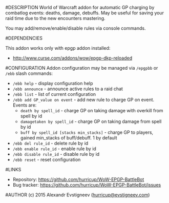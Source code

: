 #DESCRIPTION
World of Warcraft addon for automatic GP charging by combatlog events: deaths,
damage, debuffs. May be useful for saving your raid time due to the new 
encounters mastering.

You may add/remove/enable/disable rules via console commands.

#DEPENDENCIES

This addon works only with epgp addon installed:

* http://www.curse.com/addons/wow/epgp-dkp-reloaded

#CONFIGURATION
Addon configuration may be managed via `/epgpbb` or `/ebb` slash commands:

* `/ebb help` - display configuration help 
* `/ebb announce` - announce active rules to a raid chat
* `/ebb list` - list of current configuration
* `/ebb add GP_value on event` - add new rule to charge GP on event. Events are:
  * `death by spell_id` - charge GP on taking damage with overkill from spell by id
  * `damagetaken by spell_id` - charge GP on taking damage from spell by id
  * `buff by spell_id [stacks min_stacks]` - charge GP to players, gained min_stacks of buff/debuff. 1 by default
* `/ebb del rule_id` - delete rule by id
* `/ebb enable rule_id` - enable rule by id
* `/ebb disable rule_id` - disable rule by id
* `/ebb reset` - reset configuration

#LINKS
* Repository: https://github.com/hurricup/WoW-EPGP-BattleBot
* Bug tracker: https://github.com/hurricup/WoW-EPGP-BattleBot/issues

#AUTHOR
(c) 2015 Alexandr Evstigneev (hurricup@evstigneev.com)

